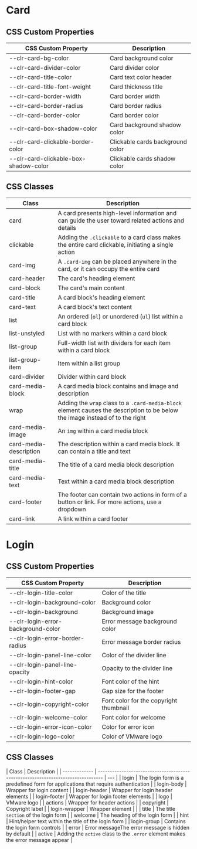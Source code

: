 # Card

## CSS Custom Properties

| CSS Custom Property                   | Description                      |
| ------------------------------------- | -------------------------------- |
| --clr-card-bg-color                   | Card background color            |
| --clr-card-divider-color              | Card divider color               |
| --clr-card-title-color                | Card text color header           |
| --clr-card-title-font-weight          | Card thickness title             |
| --clr-card-border-width               | Card border width                |
| --clr-card-border-radius              | Card border radius               |
| --clr-card-border-color               | Card border color                |
| --clr-card-box-shadow-color           | Card background shadow color     |
| --clr-card-clickable-border-color     | Clickable cards background color |
| --clr-card-clickable-box-shadow-color | Clickable cards shadow color     |

## CSS Classes

| Class                  | Description                                                                                                                   |
| ---------------------- | ----------------------------------------------------------------------------------------------------------------------------- |
| card                   | A card presents high-level information and can guide the user toward related actions and details                              |
| clickable              | Adding the `.clickable` to a card class makes the entire card clickable, initiating a single action                           |
| card-img               | A `.card-img` can be placed anywhere in the card, or it can occupy the entire card                                            |
| card-header            | The card's heading element                                                                                                    |
| card-block             | The card's main content                                                                                                       |
| card-title             | A card block's heading element                                                                                                |
| card-text              | A card block's text content                                                                                                   |
| list                   | An ordered (`ol`) or unordered (`ul`) list within a card block                                                                |
| list-unstyled          | List with no markers within a card block                                                                                      |
| list-group             | Full-width list with dividers for each item within a card block                                                               |
| list-group-item        | Item within a list group                                                                                                      |
| card-divider           | Divider within card block                                                                                                     |
| card-media-block       | A card media block contains and image and description                                                                         |
| wrap                   | Adding the `wrap` class to a `.card-media-block` element causes the description to be below the image instead of to the right |
| card-media-image       | An `img` within a card media block                                                                                            |
| card-media-description | The description within a card media block. It can contain a title and text                                                    |
| card-media-title       | The title of a card media block description                                                                                   |
| card-media-text        | Text within a card media block description                                                                                    |
| card-footer            | The footer can contain two actions in form of a button or link. For more actions, use a dropdown                              |
| card-link              | A link within a card footer                                                                                                   |

# Login

## CSS Custom Properties

| CSS Custom Property                | Description                            |
| ---------------------------------- | -------------------------------------- |
| --clr-login-title-color            | Color of the title                     |
| --clr-login-background-color       | Background color                       |
| --clr-login-background             | Background image                       |
| --clr-login-error-background-color | Error message background color         |
| --clr-login-error-border-radius    | Error message border radius            |
| --clr-login-panel-line-color       | Color of the divider line              |
| --clr-login-panel-line-opacity     | Opacity to the divider line            |
| --clr-login-hint-color             | Font color of the hint                 |
| --clr-login-footer-gap             | Gap size for the footer                |
| --clr-login-copyright-color        | Font color for the copyright thumbnail |
| --clr-login-welcome-color          | Font color for welcome                 |
| --clr-login-error-icon-color       | Color for error icon                   |
| --clr-login-logo-color             | Color of VMware logo                   |

## CSS Classes

| Class         | Description                                                                      |
| ------------- | -------------------------------------------------------------------------------- | --- |
| login         | The login form is a predefined form for applications that require authentication |
| login-body    | Wrapper for login content                                                        |
| login-header  | Wrapper for login header elements                                                |
| login-footer  | Wrapper for login footer elements                                                |
| logo          | VMware logo                                                                      |
| actions       | Wrapper for header actions                                                       |
| copyright     | Copyright label                                                                  |
| login-wrapper | Wrapper element                                                                  |     |
| title         | The title `section` of the login form                                            |
| welcome       | The heading of the login form                                                    |
| hint          | Hint/helper text within the title of the login form                              |
| login-group   | Contains the login form controls                                                 |
| error         | Error messageThe error message is hidden by default                              |
| active        | Adding the `active` class to the `.error` element makes the error message appear |
